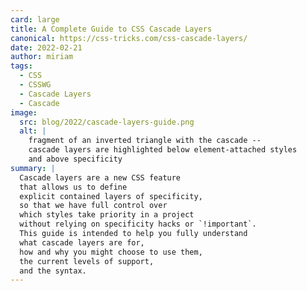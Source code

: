 ```yaml
---
card: large
title: A Complete Guide to CSS Cascade Layers
canonical: https://css-tricks.com/css-cascade-layers/
date: 2022-02-21
author: miriam
tags:
  - CSS
  - CSSWG
  - Cascade Layers
  - Cascade
image:
  src: blog/2022/cascade-layers-guide.png
  alt: |
    fragment of an inverted triangle with the cascade --
    cascade layers are highlighted below element-attached styles
    and above specificity
summary: |
  Cascade layers are a new CSS feature
  that allows us to define
  explicit contained layers of specificity,
  so that we have full control over
  which styles take priority in a project
  without relying on specificity hacks or `!important`.
  This guide is intended to help you fully understand
  what cascade layers are for,
  how and why you might choose to use them,
  the current levels of support,
  and the syntax.
---
```

